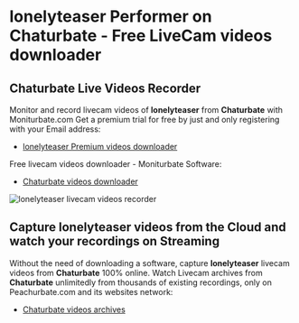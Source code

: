 # lonelyteaser Performer on Chaturbate - Free LiveCam videos downloader

## Chaturbate Live Videos Recorder

Monitor and record livecam videos of **lonelyteaser** from **Chaturbate** with Moniturbate.com
Get a premium trial for free by just and only registering with your Email address:
* [lonelyteaser Premium videos downloader](https://moniturbate.com/request-demo-licence-key.html)

Free livecam videos downloader - Moniturbate Software:
* [Chaturbate videos downloader](https://moniturbate.com/moniturbate-download-software.html)

![lonelyteaser livecam videos recorder](https://peachurnet.com/templates/moniturbate-software.png)


## Capture lonelyteaser videos from the Cloud and watch your recordings on Streaming

Without the need of downloading a software, capture **lonelyteaser** livecam videos from **Chaturbate** 100% online.
Watch Livecam archives from **Chaturbate** unlimitedly from thousands of existing recordings, only on Peachurbate.com and its websites network:
* [Chaturbate videos archives](https://peachurnet.com/)